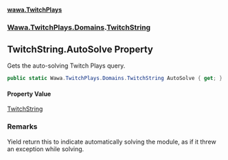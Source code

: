 #### [wawa.TwitchPlays](index.md 'index')
### [Wawa.TwitchPlays.Domains](Wawa.TwitchPlays.Domains.md 'Wawa.TwitchPlays.Domains').[TwitchString](TwitchString.md 'Wawa.TwitchPlays.Domains.TwitchString')

## TwitchString.AutoSolve Property

Gets the auto-solving Twitch Plays query.

```csharp
public static Wawa.TwitchPlays.Domains.TwitchString AutoSolve { get; }
```

#### Property Value
[TwitchString](TwitchString.md 'Wawa.TwitchPlays.Domains.TwitchString')

### Remarks
  
Yield return this to indicate automatically solving the module, as if it threw an exception while solving.
